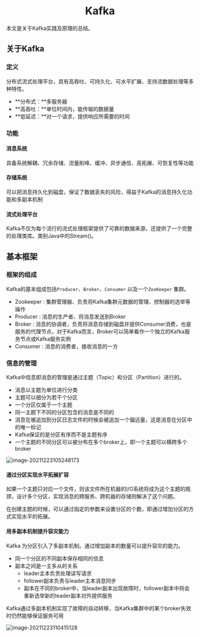 <h1 align="center">Kafka</h1>

本文是关于Kafka实践及原理的总结。

## 关于Kafka

### 定义

分布式流式处理平台，具有高吞吐、可持久化、可水平扩展、支持流数据处理等多种特性。

- **分布式：**多服务器
- **高吞吐：**单位时间内，能传输的数据量
- **低延迟：**对一个请求，提供响应所需要的时间

### 功能

#### 消息系统

具备系统解耦、冗余存储、流量削峰、缓冲、异步通信、高拓展、可恢复性等功能

#### 存储系统

可以把消息持久化到磁盘，保证了数据丢失的风险，得益于Kafka的消息持久化功能和多副本机制

#### 流式处理平台

Kafka不仅为每个流行的流式处理框架提供了可靠的数据来源，还提供了一个完整的处理类库。类别Java中的Stream()。

## 基本框架

### 框架的组成

Kafka的基本组成包括```Producer```、```Broker```、```Consumer``` 以及一个```ZooKeeper``` 集群。

- Zookeeper : 集群管理器、负责将Kafka集群元数据的管理、控制器的选举等操作
- Producer : 消息的生产者、将消息发送到Broker
- Broker : 消息的协调者，负责将消息存储到磁盘并提供Consumer消费，也是服务的代理节点，对于Kafka而言，Broker可以简单看作一个独立的Kafka服务节点或Kafka服务实例
- Consumer : 消息的消费者，接收消息的一方

### 信息的管理

Kafka中信息即消息的管理是通过主题（Topic）和分区（Partition）进行的。

- 消息以主题为单位进行分类
- 主题可以细分为若干个分区
- 一个分区仅属于一个主题
- 同一主题下不同的分区包含的消息是不同的
- 消息在被追加到分区日志文件的时候会被追加一个偏远量，这是消息在分区中的唯一标记
- Kafka保证的是分区有序而不是主题有序
- 一个主题的不同分区可以被分布在多个broker上，即一个主题可以横跨多个broker

![image-20211223105248173](C:\Users\MSI\AppData\Roaming\Typora\typora-user-images\image-20211223105248173.png)

#### 通过分区实现水平拓展扩容

如果一个主题只对应一个文件，则该文件所在机器的I/O系统将成为这个主题的瓶颈，设计多个分区，实现消息的跨服务、跨机器的存储则解决了这个问题。

在创建主题的时候，可以通过指定的参数来设置分区的个数，即通过增加分区的方式实现水平的拓展。

#### 用多副本机制提升容灾能力

Kafka 为分区引入了多副本机制。通过增加副本的数量可以提升容灾的能力。

- 同一个分区的不同副本保存相同的信息
- 副本之间是一主多从的关系
  - leader主本负责处理读写请求
  - follower副本负责与leader主本消息同步
  - 副本在不同的broker中，当leader副本出现故障时，follower副本中将会重新选举新的leader副本对外提供服务

Kafka通过多副本机制实现了故障的自动转移，当Kafka集群中的某个broker失效时仍然能够保证服务可用

![image-20211223110415128](C:\Users\MSI\AppData\Roaming\Typora\typora-user-images\image-20211223110415128.png)

